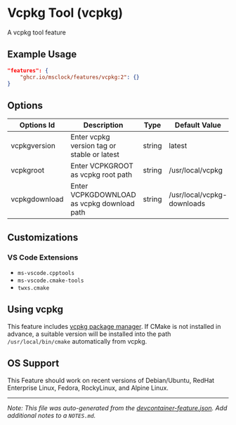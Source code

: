 
# Vcpkg Tool (vcpkg)

A vcpkg tool feature

## Example Usage

```json
"features": {
    "ghcr.io/msclock/features/vcpkg:2": {}
}
```

## Options

| Options Id | Description | Type | Default Value |
|-----|-----|-----|-----|
| vcpkgversion | Enter vcpkg version tag or stable or latest | string | latest |
| vcpkgroot | Enter VCPKGROOT as vcpkg root path | string | /usr/local/vcpkg |
| vcpkgdownload | Enter VCPKGDOWNLOAD as vcpkg download path | string | /usr/local/vcpkg-downloads |

## Customizations

### VS Code Extensions

- `ms-vscode.cpptools`
- `ms-vscode.cmake-tools`
- `twxs.cmake`

## Using vcpkg

This feature includes [vcpkg package manager](https://github.com/microsoft/vcpkg). If CMake is not installed in advance, a suitable version will be installed into the path `/usr/local/bin/cmake` automatically from vcpkg.

## OS Support

This Feature should work on recent versions of Debian/Ubuntu, RedHat Enterprise Linux, Fedora, RockyLinux, and Alpine Linux.


---

_Note: This file was auto-generated from the [devcontainer-feature.json](https://github.com/msclock/features/blob/main/src/vcpkg/devcontainer-feature.json).  Add additional notes to a `NOTES.md`._
